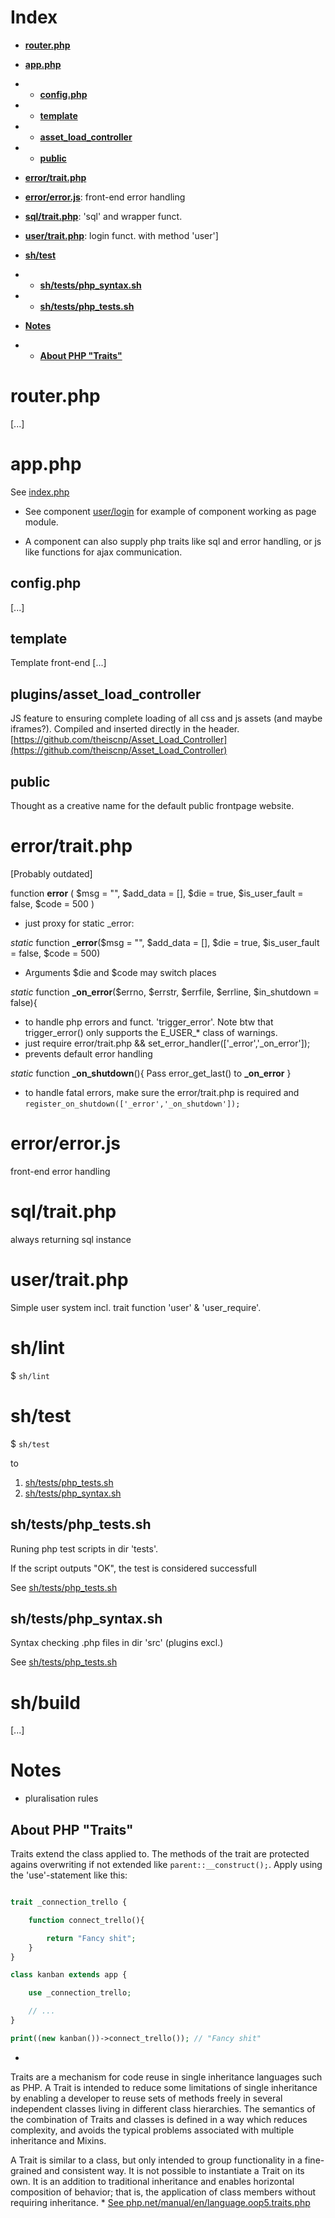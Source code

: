 
# Index #


- [__router.php__](#routerphp)

- [__app.php__](#appphp)

- - [__config.php__](#configphp)

- - [__template__](#template)

- - [__asset_load_controller__](#asset_load_controller-plugin)

- - [__public__](#public)

- [__error/trait.php__](#errortraitphp)

- [__error/error.js__](#errorerrorjs): front-end error handling

- [__sql/trait.php__](#sqltraitphp): 'sql' and wrapper funct.

- [__user/trait.php__](#usertraitphp): login funct. with method 'user']

- [__sh/test__](#scriptstestsh)

- - [__sh/tests/php_syntax.sh__](#scriptstestsphp_syntaxsh)

- - [__sh/tests/php_tests.sh__](#scriptstestsphp_testssh)

- [__Notes__](#notes)

- - [__About PHP "Traits"__](#about-php-traits)








# router.php #

[...]






# app.php #

See [index.php](src/index.php)

 - See component [user/login](src/user/login) for example of component working as page module.

 - A component can also supply php traits like sql and error handling, or js like functions for ajax communication.


## config.php ##

[...]


## template ##

Template front-end [...]


## plugins/asset_load_controller ##

JS feature to ensuring complete loading of all css and js assets (and maybe iframes?).
Compiled and inserted directly in the header.
[https://github.com/theiscnp/Asset_Load_Controller](https://github.com/theiscnp/Asset_Load_Controller)



## public ##

Thought as a creative name for the default public frontpage website.





# error/trait.php #

[Probably outdated]

function __error__ ( $msg = "", $add_data = [], $die = true, $is_user_fault = false, $code = 500 )
- just proxy for static \_error:

*static* function __\_error__($msg = "", $add_data = [], $die = true, $is_user_fault = false, $code = 500)
- Arguments $die and $code may switch places

*static* function __\_on_error__($errno, $errstr, $errfile, $errline, $in_shutdown = false){
- to handle php errors and funct. 'trigger_error'. Note btw that trigger_error() only supports the E_USER_* class of warnings.
- just require error/trait.php && set_error_handler(['_error','\_on_error']);
- prevents default error handling

*static* function __\_on_shutdown__(){ Pass error_get_last() to __\_on_error__ }
- to handle fatal errors, make sure the error/trait.php is required and `register_on_shutdown(['_error','_on_shutdown']);`


# error/error.js #

front-end error handling





# sql/trait.php #

always returning sql instance


# user/trait.php #

Simple user system incl. trait function 'user' & 'user_require'.


# sh/lint #

$ `sh/lint`



# sh/test #

$ `sh/test`

to

1. [sh/tests/php_tests.sh](sh/tests/php_tests.sh)
2. [sh/tests/php_syntax.sh](sh/tests/php_syntax.sh)


## sh/tests/php_tests.sh ##

Runing php test scripts in dir 'tests'.

If the script outputs "OK", the test is considered successfull

See [sh/tests/php_tests.sh](sh/tests/php_tests.sh)



## sh/tests/php_syntax.sh ##

Syntax checking .php files in dir 'src' (plugins excl.)

See [sh/tests/php_tests.sh](sh/tests/php_syntax.sh)





# sh/build #

[...]







# Notes #

- pluralisation rules



## About PHP "Traits" ##

Traits extend the class applied to.
The methods of the trait are protected agains overwriting if not extended like `parent::__construct();`.
Apply using the 'use'-statement like this:

```php

trait _connection_trello {

	function connect_trello(){

		return "Fancy shit";
	}
}

class kanban extends app {

	use _connection_trello;

	// ...
}

print((new kanban())->connect_trello()); // "Fancy shit"

```

*
Traits are a mechanism for code reuse in single inheritance languages such as PHP. A Trait is intended to reduce some limitations of single inheritance by enabling a developer to reuse sets of methods freely in several independent classes living in different class hierarchies. The semantics of the combination of Traits and classes is defined in a way which reduces complexity, and avoids the typical problems associated with multiple inheritance and Mixins.

A Trait is similar to a class, but only intended to group functionality in a fine-grained and consistent way. It is not possible to instantiate a Trait on its own. It is an addition to traditional inheritance and enables horizontal composition of behavior; that is, the application of class members without requiring inheritance.
*
[See php.net/manual/en/language.oop5.traits.php](https://www.php.net/manual/en/language.oop5.traits.php)
